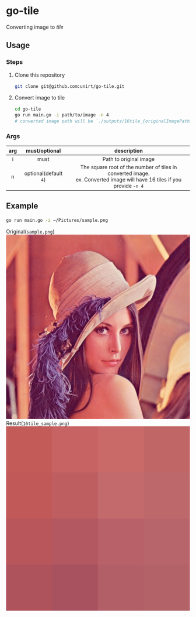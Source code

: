 # go-tile
Converting image to *tile*
## Usage
### Steps
1. Clone this repository
   ```bash
   git clone git@github.com:unirt/go-tile.git
   ```
2. Convert image to tile
   ```bash
   cd go-tile
   go run main.go -i path/to/image -n 4
   # converted image path will be `./outputs/16tile_{originalImagePath}.png`
   ```
### Args
|arg  |must/optional  |description  |
|:-:|:-:|:-:|
|i  |must  |Path to original image  |
|n  |optional(default `4`)|The square root of the number of tiles in converted image. <br> ex. Converted image will have 16 tiles if you provide `-n 4`|
## Example
```bash
go run main.go -i ~/Pictures/sample.png
```
Original(`sample.png`)  
![sample.png](.github/sample.jpg)  
Result(`16tile_sample.png`)  
![16tile_sample.png](.github/16tile_sample.png)
